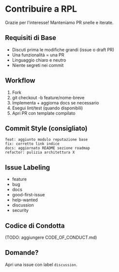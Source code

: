 # Contribuire a RPL

Grazie per l'interesse! Manteniamo PR snelle e iterate.

## Requisiti di Base
- Discuti prima le modifiche grandi (issue o draft PR)
- Una funzionalità = una PR
- Linguaggio chiaro e neutro
- Niente segreti nei commit

## Workflow
1. Fork
2. git checkout -b feature/nome-breve
3. Implementa + aggiorna docs se necessario
4. Esegui lint/test (quando disponibili)
5. Apri PR con template compilato

## Commit Style (consigliato)
```
feat: aggiunto modulo reputazione base
fix: corretto link indice
docs: aggiornato README sezione roadmap
refactor: pulizia architettura X
```

## Issue Labeling
- feature
- bug
- docs
- good-first-issue
- help-wanted
- discussion
- security

## Codice di Condotta
(TODO: aggiungere CODE_OF_CONDUCT.md)

## Domande?
Apri una issue con label `discussion`.
